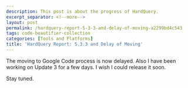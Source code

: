 ```yaml
---
description: This post is about the progress of HardQuery.
excerpt_separator: <!--more-->
layout: post
permalink: /hardquery-report-5-3-3-and-delay-of-moving-a2299bd4c543
tags: code-beautifier-collection
categories: [Tools and Platforms]
title: 'HardQuery Report: 5.3.3 and Delay of Moving'
---
```

The moving to Google Code process is now delayed. Also I have been working on Update 3 for a few days. I wish I could release it soon.

Stay tuned.
<!--more-->
